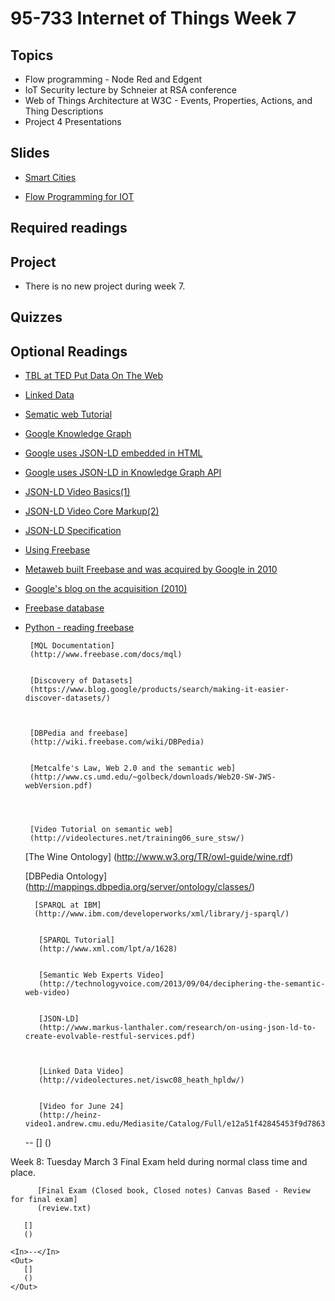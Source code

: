 # 95-733 Internet of Things Week 7

## Topics

+ Flow programming - Node Red and Edgent
+ IoT Security lecture by Schneier at RSA conference
+ Web of Things Architecture at W3C - Events, Properties, Actions, and Thing Descriptions
+ Project 4 Presentations

## Slides

+ [Smart Cities](https://www.andrew.cmu.edu/user/mm6/95-733/PowerPoint/Smart_Cities.pptx)

+ [Flow Programming for IOT](https://www.andrew.cmu.edu/user/mm6/95-733/PowerPoint/Flow_Programming.pptx)

## Required readings


## Project

+ There is no new project during week 7.

## Quizzes



## Optional Readings

+ [TBL at TED Put Data On The Web](https://www.youtube.com/watch?v=OM6XIICm_qo)

+ [Linked Data](http://linkeddata.org/)

+ [Sematic web Tutorial](http://www.linkeddatatools.com/semantic-web-basics)

+ [Google Knowledge Graph](https://www.youtube.com/watch?v=mmQl6VGvX-c)

+ [Google uses JSON-LD embedded in HTML](https://developers.google.com/schemas/formats/json-ld)

+ [Google uses JSON-LD in Knowledge Graph API](https://developers.google.com/knowledge-graph/)

+ [JSON-LD Video Basics(1)](https://www.youtube.com/watch?v=vioCbTo3C-4)

+ [JSON-LD Video Core Markup(2)](https://www.youtube.com/watch?v=UmvWk_TQ30A)

+ [JSON-LD Specification](https://www.w3.org/TR/json-ld/)

+ [Using Freebase](http://www.freebase.com/docs/mql)

+ [Metaweb built Freebase and was acquired by Google in 2010](http://wiki.freebase.com/wiki/What_is_Freebase%3F)

+ [Google's blog on the acquisition (2010)](http://googleblog.blogspot.com/2010/07/deeper-understanding-with-metaweb.html)

+ [Freebase database](http://www.freebase.com/)

+ [Python - reading freebase](http://code.google.com/p/freebase-python/wiki/GettingStarted)


       [MQL Documentation]
       (http://www.freebase.com/docs/mql)


       [Discovery of Datasets]
       (https://www.blog.google/products/search/making-it-easier-discover-datasets/)



       [DBPedia and freebase]
       (http://wiki.freebase.com/wiki/DBPedia)


       [Metcalfe's Law, Web 2.0 and the semantic web]
       (http://www.cs.umd.edu/~golbeck/downloads/Web20-SW-JWS-webVersion.pdf)




       [Video Tutorial on semantic web]
       (http://videolectures.net/training06_sure_stsw/)



    [The Wine Ontology]
    (http://www.w3.org/TR/owl-guide/wine.rdf)


    [DBPedia Ontology]
    (http://mappings.dbpedia.org/server/ontology/classes/)



        [SPARQL at IBM]
        (http://www.ibm.com/developerworks/xml/library/j-sparql/)


         [SPARQL Tutorial]
         (http://www.xml.com/lpt/a/1628)


         [Semantic Web Experts Video]
         (http://technologyvoice.com/2013/09/04/deciphering-the-semantic-web-video)


         [JSON-LD]
         (http://www.markus-lanthaler.com/research/on-using-json-ld-to-create-evolvable-restful-services.pdf)



         [Linked Data Video]
         (http://videolectures.net/iswc08_heath_hpldw/)


         [Video for June 24]
         (http://heinz-video1.andrew.cmu.edu/Mediasite/Catalog/Full/e12a51f42845453f9d7863231a0a73a421)



  </Reading>


  <!--

     [Introduction to OWL]
     (https://www.andrew.cmu.edu/user/mm6/95-733/PowerPoint/OntologiesInOWL.ppt)


     [Introduction to JSON-LD]
     (https://www.andrew.cmu.edu/user/mm6/95-733/PowerPoint/JSON-LD.pptx)


     [Making queries on RDF]
     (https://www.andrew.cmu.edu/user/mm6/95-733/PowerPoint/QueriesOnRDF.ppt)

  -->
   <In>--</In>
   <Out>
       []
       ()
    </Out>
   <!--
   <Out>
       [Quiz 6 start of class on Tuesday on Web of Things Architecture at W3C]
       (https://w3c.github.io/wot-architecture/)
    </Out>
    -->
  <!--
  <Out>
       [Thursday Quiz 5 on From the Internet of Things to the Web of Things: Resource Oriented Architecture and Best Practices]
       ()
    </Out>
   -->
</Lecture>



<!--Lecture 8 -->


<Lecture>
  <Date>Week 8: Tuesday March 3 Final Exam held during normal class time and place.</Date>
  <Reading>
     <book></book>

          [Final Exam (Closed book, Closed notes) Canvas Based - Review for final exam]
          (review.txt)

  </Reading>

       []
       ()

    <In>--</In>
    <Out>
       []
       ()
    </Out>
</Lecture>

